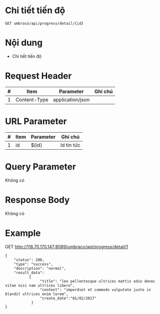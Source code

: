 Chi tiết tiến độ
===

```
GET umbraco/api/progress/detail/{id}
```

# Nội dung

* Chi tiết tiến độ

# Request Header

| # | Item | Parameter | Ghi chú |
|---|---|---|---|
| 1 | Content-Type | application/json |  |

# URL Parameter
| # | Item | Parameter | Ghi chú |
|---|---|---|---|
| 1 | id | ${id} | Id tin tức |


# Query Parameter

Không có

# Response Body

Không có


# Example

GET http://118.70.170.147:8089/umbraco/api/progress/detail/1

```
{
    "status": 200,
    "type": "success",
    "description": "normal",
    "result_data":               		
           {				
            	"title": "leo pellentesque ultrices mattis odio donec vitae nisi nam ultrices libero",
            	"content": "imperdiet et commodo vulputate justo in blandit ultrices enim lorem",            	            	
				"create_date":"01/02/2017"
            }
}


```

